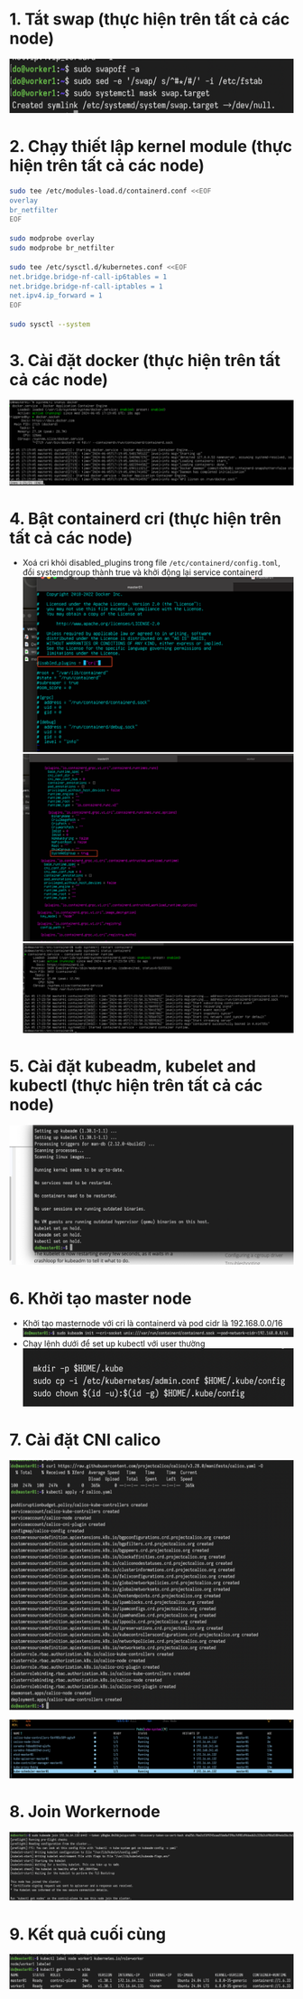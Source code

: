# 1. Tắt swap (thực hiện trên tất cả các node)
![](../attachs/Pasted%20image%2020240606010011.png)

# 2. Chạy thiết lập kernel module (thực hiện trên tất cả các node)
``` bash
sudo tee /etc/modules-load.d/containerd.conf <<EOF
overlay
br_netfilter
EOF

sudo modprobe overlay
sudo modprobe br_netfilter

sudo tee /etc/sysctl.d/kubernetes.conf <<EOF
net.bridge.bridge-nf-call-ip6tables = 1
net.bridge.bridge-nf-call-iptables = 1
net.ipv4.ip_forward = 1
EOF

sudo sysctl --system
```
# 3. Cài đặt docker (thực hiện trên tất cả các node)
![](../attachs/Pasted%20image%2020240606002032.png)
# 4. Bật containerd cri (thực hiện trên tất cả các node)
- Xoá cri khỏi disabled_plugins trong file `/etc/containerd/config.toml`, đổi systemdgroup thành true và khởi động lại service containerd![](../attachs/Pasted%20image%2020240606002325.png)![](../attachs/Pasted%20image%2020240606002939.png)![](../attachs/Pasted%20image%2020240606002408.png)
# 5. Cài đặt kubeadm, kubelet and kubectl (thực hiện trên tất cả các node)
![](../attachs/Pasted%20image%2020240606003339.png)
# 6. Khởi tạo master node
- Khởi tạo masternode với cri là containerd và pod cidr là 192.168.0.0/16
![](../attachs/Pasted%20image%2020240606004310.png)
- Chạy lệnh dưới để set up kubectl với user thường![](../attachs/Pasted%20image%2020240606004436.png)
# 7. Cài đặt CNI calico
![](../attachs/Pasted%20image%2020240606005508.png)

![](../attachs/Pasted%20image%2020240606005656.png)
# 8. Join Workernode
![](../attachs/Pasted%20image%2020240606011840.png)
# 9. Kết quả cuối cùng
![](../attachs/Pasted%20image%2020240606012208.png)